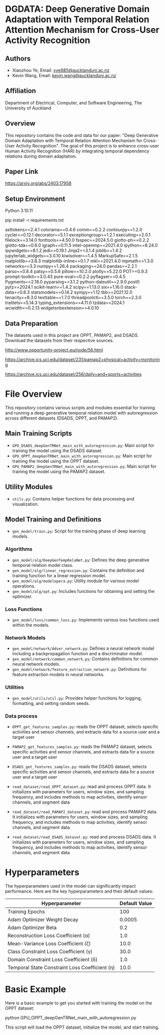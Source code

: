 # DGDATA: Deep Generative Domain Adaptation with Temporal Relation Attention Mechanism for Cross-User Activity Recognition

## Authors
- Xiaozhou Ye, Email: xye685@aucklanduni.ac.nz
- Kevin Wang, Email: kevin.wang@aucklanduni.ac.nz

## Affiliation
Department of Electrical, Computer, and Software Engineering, The University of Auckland

## Overview

This repository contains the code and data for our paper: "Deep Generative Domain Adaptation with Temporal Relation Attention Mechanism for Cross-User Activity Recognition". The goal of this project is to enhance cross-user Human Activity Recognition (HAR) by integrating temporal dependency relations during domain adaptation.

## Paper Link

https://arxiv.org/abs/2403.17958

## Setup Environment
Python 3.10.11

pip install -r requirements.txt

asttokens==2.4.1
colorama==0.4.6
comm==0.2.2
contourpy==1.2.0
cycler==0.12.1
decorator==5.1.1
exceptiongroup==1.2.1
executing==2.0.1
filelock==3.14.0
fonttools==4.50.0
fsspec==2024.5.0
giotto-ph==0.2.2
giotto-tda==0.6.0
igraph==0.11.5
intel-openmp==2021.4.0
ipython==8.24.0
ipywidgets==8.1.2
jedi==0.19.1
Jinja2==3.1.4
joblib==1.4.2
jupyterlab_widgets==3.0.10
kiwisolver==1.4.5
MarkupSafe==2.1.5
matplotlib==3.8.3
matplotlib-inline==0.1.7
mkl==2021.4.0
mpmath==1.3.0
networkx==3.3
numpy==1.26.4
packaging==24.0
pandas==2.2.1
parso==0.8.4
patsy==0.5.6
pillow==10.2.0
plotly==5.22.0
POT==0.9.3
prompt-toolkit==3.0.43
pure-eval==0.2.2
pyflagser==0.4.5
Pygments==2.18.0
pyparsing==3.1.2
python-dateutil==2.9.0.post0
pytz==2024.1
scikit-learn==1.4.2
scipy==1.13.0
six==1.16.0
stack-data==0.6.3
statsmodels==0.14.2
sympy==1.12
tbb==2021.12.0
tenacity==8.3.0
texttable==1.7.0
threadpoolctl==3.5.0
torch==2.3.0
traitlets==5.14.3
typing_extensions==4.11.0
tzdata==2024.1
wcwidth==0.2.13
widgetsnbextension==4.0.10

## Data Preparation
The datasets used in this project are OPPT, PAMAP2, and DSADS. Download the datasets from their respective sources.

http://www.opportunity-project.eu/node/56.html

https://archive.ics.uci.edu/dataset/231/pamap2+physical+activity+monitoring

https://archive.ics.uci.edu/dataset/256/daily+and+sports+activities

# File Overview

This repository contains various scripts and modules essential for training and running a deep generative temporal relation model with autoregression across different datasets (DSADS, OPPT, and PAMAP2).

## Main Training Scripts

- `GPU_DSADS_deepGenTRNet_main_with_autoregression.py`: Main script for training the model using the DSADS dataset.
- `GPU_OPPT_deepGenTRNet_main_with_autoregression.py`: Main script for training the model using the OPPT dataset.
- `GPU_PAMAP2_deepGenTRNet_main_with_autoregression.py`: Main script for training the model using the PAMAP2 dataset.

## Utility Modules

- `utils.py`: Contains helper functions for data processing and visualization.

## Model Training and Definitions

- `gen_model/train.py`: Script for the training phase of deep learning models.

### Algorithms

- `gen_model/alg/DeepGenTempRelaNet.py`: Defines the deep generative temporal relation model class.
- `gen_model/alg/linear_regression.py`: Contains the definition and training function for a linear regression model.
- `gen_model/alg/modelopera.py`: Utility module for various model operations.
- `gen_model/alg/opt.py`: Includes functions for obtaining and setting the optimizer.

### Loss Functions

- `gen_model/loss/common_loss.py`: Implements various loss functions used within the models.

### Network Models

- `gen_model/network/Adver_network.py`: Defines a neural network model including a backpropagation function and a discriminator model.
- `gen_model/network/common_network.py`: Contains definitions for common neural network models.
- `gen_model/network/feature_extraction_network.py`: Definitions for feature extraction models in neural networks.

### Utilities

- `gen_model/utils/util.py`: Provides helper functions for logging, formatting, and setting random seeds.

### Data process

- `OPPT_get_features_samples.py`: reads the OPPT dataset, selects specific activities and sensor channels, and extracts data for a source user and a target user

- `PAMAP2_get_features_samples.py`: reads the PAMAP2 dataset, selects specific activities and sensor channels, and extracts data for a source user and a target user

- `DSADS_get_features_samples.py`: reads the DSADS dataset, selects specific activities and sensor channels, and extracts data for a source user and a target user

- `read_dataset/read_OPPT_dataset.py`: read and process OPPT data. It initializes with parameters for users, window sizes, and sampling frequency, and includes methods to map activities, identify sensor channels, and segment data

- `read_dataset/read_PAMAP2_dataset.py`: read and process PAMAP2 data. It initializes with parameters for users, window sizes, and sampling frequency, and includes methods to map activities, identify sensor channels, and segment data

- `read_dataset/read_DSADS_dataset.py`: read and process DSADS data. It initializes with parameters for users, window sizes, and sampling frequency, and includes methods to map activities, identify sensor channels, and segment data

# Hyperparameters

The hyperparameters used in the model can significantly impact performance. Here are the key hyperparameters and their default values:

| Hyperparameter                          | Default Value |
|-----------------------------------------|---------------|
| Training Epochs                         | 100           |
| Adam Optimizer Weight Decay             | 0.0005        |
| Adam Optimizer Beta                     | 0.2           |
| Reconstruction Loss Coefficient (α)     | 1.0           |
| Mean-Variance Loss Coefficient (ζ)      | 10.0          |
| Class Constraint Loss Coefficient (γ)   | 30.0          |
| Domain Constraint Loss Coefficient (δ)  | 1.0           |
| Temporal State Constraint Loss Coefficient (η) | 10.0   |


# Basic Example
Here is a basic example to get you started with training the model on the OPPT dataset:

python GPU_OPPT_deepGenTRNet_main_with_autoregression.py

This script will load the OPPT dataset, initialize the model, and start training.
